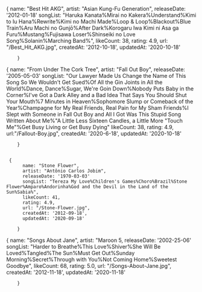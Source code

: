  {
          name: "Best Hit AKG",
          artist: "Asian Kung-Fu Generation",
          releaseDate: '2012-01-18'
          songList: "Haruka Kanata%Mirai no Kakera%Understand%Kimi to Iu Hana%Rewrite%Kimi no Machi Made%Loop & Loop%Blackout%Blue Train%Aru Machi no Gunjō%After Dark%Korogaru Iwa Kimi ni Asa ga Furu%Mustang%Fujisawa Loser%Shinseiki no Love Song%Solanin%Marching Band%",
          likeCount: 38,
          rating: 4.9,
          url: "/Best_Hit_AKG.jpg",
          createdAt: '2012-10-18',
          updatedAt: '2020-10-18'

        }


 {
          name: "From Under The Cork Tree",
          artist: "Fall Out Boy",
          releaseDate: '2005-05-03'
          songList: "Our Lawyer Made Us Change the Name of This Song So We Wouldn't Get Sued%Of All the Gin Joints in All the World%Dance, Dance%Sugar, We're Goin Down%Nobody Puts Baby in the Corner%I've Got a Dark Alley and a Bad Idea That Says You Should Shut Your Mouth%7 Minutes in Heaven%Sophomore Slump or Comeback of the Year%Champagne for My Real Friends, Real Pain for My Sham Friends%I Slept with Someone in Fall Out Boy and All I Got Was This Stupid Song Written About Me%"A Little Less Sixteen Candles, a Little More "Touch Me"%Get Busy Living or Get Busy Dying"
          likeCount: 38,
          rating: 4.9,
          url:"/Fallout-Boy.jpg",
          createdAt: '2020-6-18',
          updatedAt: '2020-10-18'

        }


     {
          name: "Stone Flower",
          artist: "Antônio Carlos Jobim",
          releaseDate: '1970-03-03'
          songList: "Tereza My Love%Children's Games%Choro%Brazil%Stone Flower%Amparo%Andorinha%God and the Devil in the Land of the Sun%Sabia%",
          likeCount: 41,
          rating: 4.9,
          url: "/Stone-Flower.jpg",
          createdAt: '2012-09-18',
          updatedAt: '2020-09-18'

        }

 {
          name: "Songs About Jane",
          artist: "Maroon 5,
          releaseDate: '2002-25-06'
          songList: "Harder to Breathe%This Love%Shiver%She Will Be Loved%Tangled%The Sun%Must Get Out%Sunday Morning%Secret%Through with You%Not Coming Home%Sweetest Goodbye",
          likeCount: 68,
          rating: 5.0,
          url: "/Songs-About-Jane.jpg",
          createdAt: '2012-11-18',
          updatedAt: '2020-11-18'

        }
